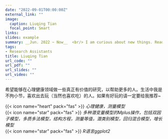 ```yaml
---
date: "2022-09-01T00:00:00Z"
external_link: ""
image:
  caption: Liuqing Tian
  focal_point: Smart
links: 
slides: example
summary: __Jun. 2022 ~ Now__  <br/> I am curious about new things. Reading books is my favourite activity.
tags:
- Research Assistants
title: Liuqing Tian
url_code: ""
url_pdf: ""
url_slides: ""
url_video: ""
---
```

希望能够在心理健康领域做一些真正有价值的研究，以帮助更多的人。生活中我是不拘小节，喜欢出去玩（当然也喜欢吃）的人。如果有好玩的请一定要给我推荐~

{{< icon name="heart" pack="fas" >}} _心理健康，测量模型_  
{{< icon name="star" pack="fas" >}} _多种潜变量模型的Mplus操作，包括双因子模型，多质多法模型，结构方程，测量等值，潜类别模型，回归混合模型，增长模型_  
{{< icon name="star" pack="fas" >}} _R语言ggplot2_  



